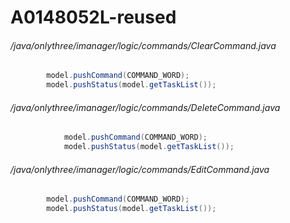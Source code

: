 # A0148052L-reused
###### /java/onlythree/imanager/logic/commands/ClearCommand.java
``` java
        model.pushCommand(COMMAND_WORD);
        model.pushStatus(model.getTaskList());
```
###### /java/onlythree/imanager/logic/commands/DeleteCommand.java
``` java
            model.pushCommand(COMMAND_WORD);
            model.pushStatus(model.getTaskList());
```
###### /java/onlythree/imanager/logic/commands/EditCommand.java
``` java
        model.pushCommand(COMMAND_WORD);
        model.pushStatus(model.getTaskList());
```
